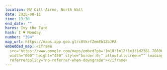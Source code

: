 ```yaml
---
location: MV Cill Airne, North Wall
date: 2025-08-11
time: 19:30
end_date: ""
hares: Ivy the Turd
hash: I ♥ Monday
number: "394"
map_url: https://maps.app.goo.gl/c8YkrfZemEb1ZbJFA
embedded_map: <iframe
  src="https://www.google.com/maps/embed?pb=!1m18!1m12!1m3!1d2381.7869089821293!2d-6.242831007241997!3d53.347070600840155!2m3!1f0!2f0!3f0!3m2!1i1024!2i768!4f13.1!3m3!1m2!1s0x48670ef273127e35%3A0x3bfbdfc260fb7729!2sMV%20Cill%20Airne!5e0!3m2!1sen!2sus!4v1751126179812!5m2!1sen!2sus"
  width="600" height="450" style="border:0;" allowfullscreen="" loading="lazy"
  referrerpolicy="no-referrer-when-downgrade"></iframe>
---
```

